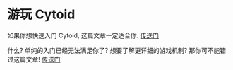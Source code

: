 # 游玩 Cytoid

如果你想快速入门 Cytoid, 这篇文章一定适合你. [传送门](/gameplay/how_to_play)

什么? 单纯的入门已经无法满足你了? 想要了解更详细的游戏机制? 那你可不能错过这篇文章! [传送门](/gameplay/mechanism)